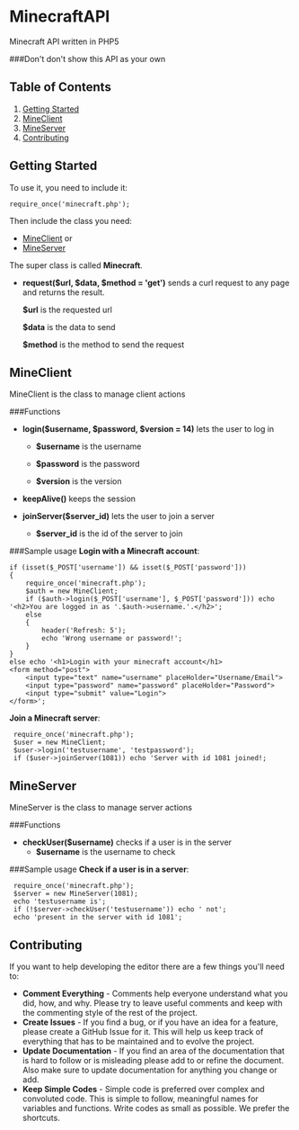 MinecraftAPI
============

Minecraft API written in PHP5

###Don't don't show this API as your own

Table of Contents
-----------------
1.  [Getting Started](#getting-started)
2.  [MineClient](#mineclient)
3.  [MineServer](#mineserver)
4.  [Contributing](#contributing)

Getting Started
---------------
To use it, you need to include it:

    require_once('minecraft.php');

Then include the class you need:
* [MineClient](#mineclient) or
* [MineServer](#mineserver)

The super class is called **Minecraft**.

* **request($url, $data, $method = 'get')** sends a curl request to any page and returns the result.

  **$url** is the requested url

  **$data** is the data to send

  **$method** is the method to send the request

MineClient
----------
MineClient is the class to manage client actions

###Functions
* **login($username, $password, $version = 14)** lets the user to log in

  * **$username** is the username

  * **$password** is the password

  * **$version** is the version

* **keepAlive()** keeps the session

* **joinServer($server_id)** lets the user to join a server

  * **$server_id** is the id of the server to join

###Sample usage
**Login with a Minecraft account**:

    if (isset($_POST['username']) && isset($_POST['password']))
    {
    	require_once('minecraft.php');
    	$auth = new MineClient;
    	if ($auth->login($_POST['username'], $_POST['password'])) echo '<h2>You are logged in as '.$auth->username.'.</h2>';
    	else
    	{
    		header('Refresh: 5');
    		echo 'Wrong username or password!';
    	}
    }
    else echo '<h1>Login with your minecraft account</h1>
    <form method="post"> 
    	<input type="text" name="username" placeHolder="Username/Email">
    	<input type="password" name="password" placeHolder="Password">
    	<input type="submit" value="Login"> 
    </form>';


**Join a Minecraft server**:

     require_once('minecraft.php');
     $user = new MineClient;
     $user->login('testusername', 'testpassword');
     if ($user->joinServer(1081)) echo 'Server with id 1081 joined!;

MineServer
----------
MineServer is the class to manage server actions

###Functions
* **checkUser($username)** checks if a user is in the server
  * **$username** is the username to check

###Sample usage
**Check if a user is in a server**:

     require_once('minecraft.php');
     $server = new MineServer(1081);
     echo 'testusername is';
     if (!$server->checkUser('testusername')) echo ' not';
     echo 'present in the server with id 1081';

Contributing
------------
If you want to help developing the editor there are a few things you'll need to:
* **Comment Everything** - Comments help everyone understand what you did, how, and why. Please try to leave useful comments and keep with the commenting style of the rest of the project.
* **Create Issues** - If you find a bug, or if you have an idea for a feature, please create a GitHub Issue for it.  This will help us keep track of everything that has to be maintained and to evolve the project.
* **Update Documentation** - If you find an area of the documentation that is hard to follow or is misleading please add to or refine the document.  Also make sure to update documentation for anything you change or add.
* **Keep Simple Codes** - Simple code is preferred over complex and convoluted code. This is simple to follow, meaningful names for variables and functions. Write codes as small as possible. We prefer the shortcuts.
